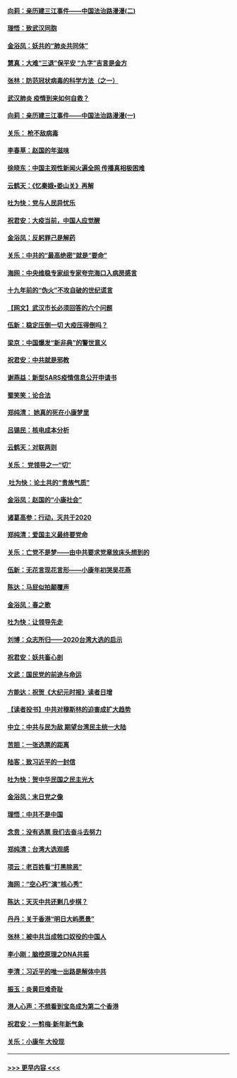 #### [向莉：亲历建三江事件——中国法治路漫漫(二)](../pages/nsc993/n11829102.md?t=01301944) 
#### [理悟：致武汉同胞](../pages/nsc993/n11831522.md?t=01301944) 
#### [金浴凤：妖共的“肺炎共同体”](../pages/nsc993/n11829448.md?t=01301944) 
#### [慧真：大难“三退”保平安 “九字”吉言是金方](../pages/nsc993/n11829501.md?t=01301944) 
#### [张林：防范冠状病毒的科学方法（之一）](../pages/nsc993/n11828618.md?t=01301944) 
#### [武汉肺炎 疫情到来如何自救？](../pages/nsc993/n11827632.md?t=01301944) 
#### [向莉：亲历建三江事件——中国法治路漫漫(一)](../pages/nsc993/n11827190.md?t=01301944) 
#### [关乐： 枪不敌病毒](../pages/nsc993/n11826746.md?t=01301944) 
#### [李春草：赵国的年滋味](../pages/nsc993/n11826321.md?t=01301944) 
#### [徐晓东：中国主观性新闻火遍全网 传播真相极困难](../pages/nsc993/n11826508.md?t=01301944) 
#### [云鹤天：《忆秦娥▪娄山关》再解](../pages/nsc993/n11824682.md?t=01301944) 
#### [吐为快：党与人民异忧乐](../pages/nsc993/n11824660.md?t=01301944) 
#### [祝君安：大疫当前，中国人应觉醒](../pages/nsc993/n11821946.md?t=01301944) 
#### [金浴凤：反躬罪己是解药](../pages/nsc993/n11820280.md?t=01301944) 
#### [关乐：中共的“最高绝密”就是“要命”](../pages/nsc993/n11816946.md?t=01301944) 
#### [海网：中央维稳专家组专家夸完海口入病房感言](../pages/nsc993/n11815138.md?t=01301944) 
#### [十九年前的“伪火”不攻自破的世纪谎言](../pages/nsc993/n11813238.md?t=01301944) 
#### [【网文】武汉市长必须回答的六个问题](../pages/nsc993/n11813848.md?t=01301944) 
#### [伍新：稳定压倒一切 大疫压得倒吗？](../pages/nsc993/n11812634.md?t=01301944) 
#### [梁京：中国爆发“新非典”的警世意义](../pages/nsc993/n11812554.md?t=01301944) 
#### [祝君安：中共就是邪教](../pages/nsc993/n11812431.md?t=01301944) 
#### [谢燕益：新型SARS疫情信息公开申请书](../pages/nsc993/n11808840.md?t=01301944) 
#### [蜀笑笑：论合法](../pages/nsc993/n11808064.md?t=01301944) 
#### [郑纯清： 她真的死在小康梦里](../pages/nsc993/n11806623.md?t=01301944) 
#### [吕锡民：核电成本分析](../pages/nsc993/n11806284.md?t=01301944) 
#### [云鹤天：对联两则](../pages/nsc993/n11805957.md?t=01301944) 
#### [关乐： 党领导之一“切”](../pages/nsc993/n11804505.md?t=01301944) 
#### [ 吐为快：论土共的“贵族气质”](../pages/nsc993/n11804490.md?t=01301944) 
#### [金浴凤：赵国的“小康社会”](../pages/nsc993/n11804452.md?t=01301944) 
#### [诸葛高参：行动，灭共于2020](../pages/nsc993/n11804120.md?t=01301944) 
#### [郑纯清：爱国主义最终要党命](../pages/nsc993/n11802197.md?t=01301944) 
#### [关乐：亡党不是梦——由中共要求党章放床头想到的](../pages/nsc993/n11802156.md?t=01301944) 
#### [伍新：无花言现花言形——小康年初哭吴花燕](../pages/nsc993/n11800044.md?t=01301944) 
#### [陈达：马屁似拍颠覆声](../pages/nsc993/n11800010.md?t=01301944) 
#### [金浴凤：春之歌](../pages/nsc993/n11797687.md?t=01301944) 
#### [吐为快：让领导先走](../pages/nsc993/n11797512.md?t=01301944) 
#### [刘博：众志所归——2020台湾大选的启示](../pages/nsc993/n11796878.md?t=01301944) 
#### [祝君安：妖共畜心剖](../pages/nsc993/n11794273.md?t=01301944) 
#### [文武：国民党的前途与命运](../pages/nsc993/n11794198.md?t=01301944) 
#### [方能达：祝贺《大纪元时报》读者日增](../pages/nsc993/n11793807.md?t=01301944) 
#### [【读者投书】中共对穆斯林的迫害成扩大趋势](../pages/nsc993/n11791371.md?t=01301944) 
#### [中立：中共与民为敌 期望台湾民主统一大陆](../pages/nsc993/n11790392.md?t=01301944) 
#### [苦胆：一张选票的距离](../pages/nsc993/n11788914.md?t=01301944) 
#### [陆客：致习近平的一封信](../pages/nsc993/n11788867.md?t=01301944) 
#### [吐为快：贺中华民国之民主光大](../pages/nsc993/n11788618.md?t=01301944) 
#### [金浴凤：末日党之像](../pages/nsc993/n11787475.md?t=01301944) 
#### [理悟：中共不是中国](../pages/nsc993/n11787463.md?t=01301944) 
#### [念贲：没有选票  我们去奋斗去努力](../pages/nsc993/n11787398.md?t=01301944) 
#### [郑纯清：台湾大选观感](../pages/nsc993/n11786210.md?t=01301944) 
#### [项云：老百姓看“打黑除恶”](../pages/nsc993/n11785398.md?t=01301944) 
#### [海网：“空心朽”演“核心秀”](../pages/nsc993/n11783874.md?t=01301944) 
#### [陈达：天灭中共还剩几步棋？](../pages/nsc993/n11783719.md?t=01301944) 
#### [丹丹：关于香港“明日大屿愿景”](../pages/nsc993/n11783273.md?t=01301944) 
#### [张林：被中共当成牲口奴役的中国人](../pages/nsc993/n11782397.md?t=01301944) 
#### [李小刚：脑控原理之DNA共振](../pages/nsc993/n11780962.md?t=01301944) 
#### [李清：习近平的唯一出路是解体中共](../pages/nsc993/n11780866.md?t=01301944) 
#### [振玉：炎黄巨难奇耻](../pages/nsc993/n11779632.md?t=01301944) 
#### [港人心声：不想看到宝岛成为第二个香港](../pages/nsc993/n11778817.md?t=01301944) 
#### [祝君安：一剪梅‧新年新气象](../pages/nsc993/n11776340.md?t=01301944) 
#### [关乐：小康年 大役现](../pages/nsc993/n11774213.md?t=01301944) 

----
#### [ >>> 更早内容 <<< ](../indexes/nsc993-earlier.md)
